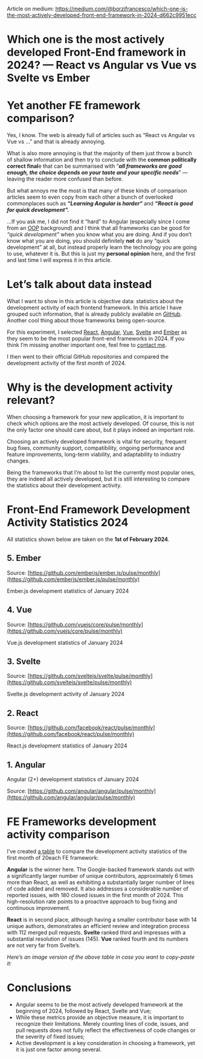 Article on medium: https://medium.com/@borzifrancesco/which-one-is-the-most-actively-developed-front-end-framework-in-2024-d662c9951ecc

Which one is the most actively developed Front-End framework in 2024? — React vs Angular vs Vue vs Svelte vs Ember
==================================================================================================================

Yet another FE framework comparison?
====================================

Yes, I know. The web is already full of articles such as “React vs Angular vs Vue vs …” and that is already annoying.

What is also more annoying is that the majority of them just throw a bunch of shallow information and then try to conclude with the **common politically correct final**e that can be summarised with “**_all frameworks are good enough, the choice depends on your taste and your specific needs_**” — leaving the reader more confused than before.

But what annoys me the most is that many of these kinds of comparison articles seem to even copy from each other a bunch of overlooked commonplaces such as **_“Learning Angular is harder“_** and **_“React is good for quick development”._**

…If you ask me, I did not find it “hard” to Angular (especially since I come from an [OOP](https://en.wikipedia.org/wiki/Object-oriented_programming) background) and I think that all frameworks can be good for _“quick development”_ when you know what you are doing. And if you don’t know what you are doing, you should definitely **not** do any “quick development” at all, but instead properly learn the technology you are going to use, whatever it is. But this is just my **personal opinion** here, and the first and last time I will express it in this article.

Let’s talk about data instead
=============================

What I want to show in this article is objective data: statistics about the development activity of each frontend framework. In this article I have grouped such information, that is already publicly available on [GitHub](https://github.com/). Another cool thing about those frameworks being open-source.

For this experiment, I selected [React](https://react.dev/), [Angular](https://angular.dev/), [Vue](https://vuejs.org/), [Svelte](https://svelte.dev/) and [Ember](https://emberjs.com/) as they seem to be the most popular front-end frameworks in 2024. If you think I’m missing another important one, feel free to [contact me](https://www.linkedin.com/in/francesco-borzi/).

I then went to their official GitHub repositories and compared the development activity of the first month of 2024.

Why is the development activity relevant?
=========================================

When choosing a framework for your new application, it is important to check which options are the most actively developed. Of course, this is not the only factor one should care about, but it plays indeed an important role.

Choosing an actively developed framework is vital for security, frequent bug fixes, community support, compatibility, ongoing performance and feature improvements, long-term viability, and adaptability to industry changes.

Being the frameworks that I’m about to list the currently most popular ones, they are indeed all actively developed, but it is still interesting to compare the statistics about their development activity.

Front-End Framework Development Activity Statistics 2024
========================================================

All statistics shown below are taken on the **1st of February 2024**.

5\. Ember
---------

Source: [https://github.com/emberjs/ember.js/pulse/monthly](https://github.com/emberjs/ember.js/pulse/monthly)

Ember.js development statistics of January 2024

4\. Vue
-------

Source: [https://github.com/vuejs/core/pulse/monthly](https://github.com/vuejs/core/pulse/monthly)

Vue.js development statistics of January 2024

3\. Svelte
----------

Source: [https://github.com/sveltejs/svelte/pulse/monthly](https://github.com/sveltejs/svelte/pulse/monthly)

Svelte.js development activity of January 2024

2\. React
---------

Source: [https://github.com/facebook/react/pulse/monthly](https://github.com/facebook/react/pulse/monthly)

React.js development statistics of January 2024

1\. Angular
-----------

Angular (2+) development statistics of January 2024

Source: [https://github.com/angular/angular/pulse/monthly](https://github.com/angular/angular/pulse/monthly)

FE Frameworks development activity comparison
=============================================

I’ve created [a table](https://gist.github.com/FrancescoBorzi/845502ed57337d52e19b4639f8b696f2) to compare the development activity statistics of the first month of 20each FE framework:

**Angular** is the winner here. The Google-backed framework stands out with a significantly larger number of unique contributors, approximately 6 times more than React, as well as exhibiting a substantially larger number of lines of code added and removed. It also addresses a considerable number of reported issues, with 180 closed issues in the first month of 2024. This high-resolution rate points to a proactive approach to bug fixing and continuous improvement.

**React** is in second place, although having a smaller contributor base with 14 unique authors, demonstrates an efficient review and integration process with 112 merged pull requests. **Svelte** ranked third and impresses with a substantial resolution of issues (145). **Vue** ranked fourth and its numbers are not very far from Svelte’s.

_Here’s an image version of the above table in case you want to copy-paste it:_

Conclusions
===========

*   Angular seems to be the most actively developed framework at the beginning of 2024, followed by React, Svelte and Vue;
*   While these metrics provide an objective measure, it is important to recognize their limitations. Merely counting lines of code, issues, and pull requests does not fully reflect the effectiveness of code changes or the severity of fixed issues;
*   Active development is a key consideration in choosing a framework, yet it is just one factor among several.
